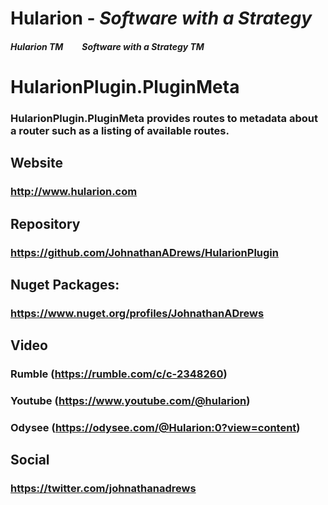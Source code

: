 
# Hularion - *Software with a Strategy*

##### Hularion TM &nbsp;&nbsp;&nbsp;&nbsp;&nbsp;&nbsp;&nbsp; Software with a Strategy TM


# HularionPlugin.PluginMeta
### HularionPlugin.PluginMeta provides routes to metadata about a router such as a listing of available routes.


## Website
### http://www.hularion.com


## Repository
### https://github.com/JohnathanADrews/HularionPlugin



## Nuget Packages:
### https://www.nuget.org/profiles/JohnathanADrews



## Video
### Rumble (https://rumble.com/c/c-2348260)
### Youtube (https://www.youtube.com/@hularion)
### Odysee (https://odysee.com/@Hularion:0?view=content)



## Social
### https://twitter.com/johnathanadrews